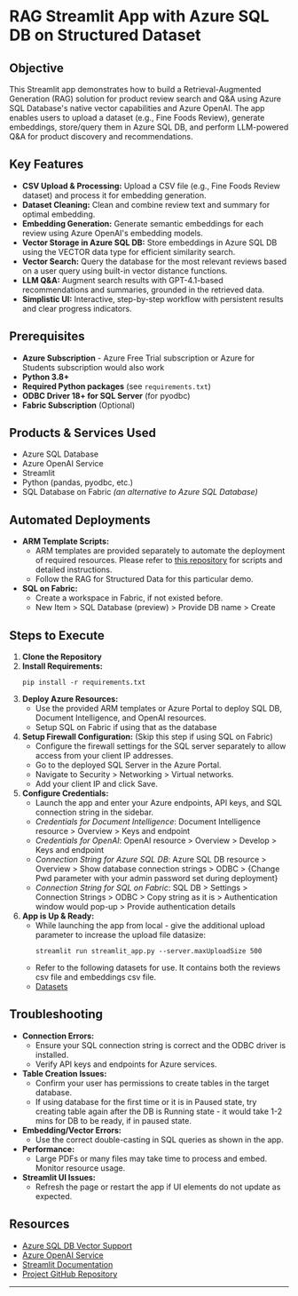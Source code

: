 # RAG Streamlit App with Azure SQL DB on Structured Dataset

## Objective
This Streamlit app demonstrates how to build a Retrieval-Augmented Generation (RAG) solution for product review search and Q&A using Azure SQL Database's native vector capabilities and Azure OpenAI. The app enables users to upload a dataset (e.g., Fine Foods Review), generate embeddings, store/query them in Azure SQL DB, and perform LLM-powered Q&A for product discovery and recommendations.

## Key Features
- **CSV Upload & Processing:** Upload a CSV file (e.g., Fine Foods Review dataset) and process it for embedding generation.
- **Dataset Cleaning:** Clean and combine review text and summary for optimal embedding.
- **Embedding Generation:** Generate semantic embeddings for each review using Azure OpenAI's embedding models.
- **Vector Storage in Azure SQL DB:** Store embeddings in Azure SQL DB using the VECTOR data type for efficient similarity search.
- **Vector Search:** Query the database for the most relevant reviews based on a user query using built-in vector distance functions.
- **LLM Q&A:** Augment search results with GPT-4.1-based recommendations and summaries, grounded in the retrieved data.
- **Simplistic UI:** Interactive, step-by-step workflow with persistent results and clear progress indicators.

## Prerequisites
- **Azure Subscription** - Azure Free Trial subscription or Azure for Students subscription would also work
- **Python 3.8+**
- **Required Python packages** (see `requirements.txt`)
- **ODBC Driver 18+ for SQL Server** (for pyodbc)
- **Fabric Subscription** (Optional)

## Products & Services Used
- Azure SQL Database
- Azure OpenAI Service
- Streamlit
- Python (pandas, pyodbc, etc.)
- SQL Database on Fabric *(an alternative to Azure SQL Database)*

## Automated Deployments
- **ARM Template Scripts:**
    - ARM templates are provided separately to automate the deployment of required resources. Please refer to [this repository](https://github.com/Kushagra-2000/ARM_SQL_OpenAI) for scripts and detailed instructions.
    - Follow the RAG for Structured Data for this particular demo.
- **SQL on Fabric:**
    - Create a workspace in Fabric, if not existed before.
    - New Item > SQL Database (preview) > Provide DB name > Create

## Steps to Execute
1. **Clone the Repository**
2. **Install Requirements:**
   ```
   pip install -r requirements.txt
   ```
3. **Deploy Azure Resources:**
   - Use the provided ARM templates or Azure Portal to deploy SQL DB, Document Intelligence, and OpenAI resources.
   - Setup SQL on Fabric if using that as the database
4. **Setup Firewall Configuration:** (Skip this step if using SQL on Fabric)
   - Configure the firewall settings for the SQL server separately to allow access from your client IP addresses.
   - Go to the deployed SQL Server in the Azure Portal.
   - Navigate to Security > Networking > Virtual networks.
   - Add your client IP and click Save.
5. **Configure Credentials:**
   - Launch the app and enter your Azure endpoints, API keys, and SQL connection string in the sidebar.
   - *Credentials for Document Intelligence*: Document Intelligence resource > Overview > Keys and endpoint
   - *Credentials for OpenAI*: OpenAI resource > Overview > Develop > Keys and endpoint
   - *Connection String for Azure SQL DB*: Azure SQL DB resource > Overview > Show database connection strings > ODBC > {Change Pwd parameter with your admin password set during deployment}
   - *Connection String for SQL on Fabric*: SQL DB > Settings > Connection Strings > ODBC > Copy string as it is > Authentication window would pop-up > Provide authentication details
6. **App is Up & Ready:**
   - While launching the app from local - give the additional upload parameter to increase the upload file datasize:
     ```
     streamlit run streamlit_app.py --server.maxUploadSize 500
     ```
   - Refer to the following datasets for use. It contains both the reviews csv file and embeddings csv file.
   - [Datasets](https://github.com/Azure-Samples/azure-sql-db-vector-search/tree/main/Datasets)


## Troubleshooting
- **Connection Errors:**
  - Ensure your SQL connection string is correct and the ODBC driver is installed.
  - Verify API keys and endpoints for Azure services.
- **Table Creation Issues:**
  - Confirm your user has permissions to create tables in the target database.
  - If using database for the first time or it is in Paused state, try creating table again after the DB is Running state - it would take 1-2 mins for DB to be ready, if in paused state.
- **Embedding/Vector Errors:**
  - Use the correct double-casting in SQL queries as shown in the app.
- **Performance:**
  - Large PDFs or many files may take time to process and embed. Monitor resource usage.
- **Streamlit UI Issues:**
  - Refresh the page or restart the app if UI elements do not update as expected.

## Resources
- [Azure SQL DB Vector Support](https://devblogs.microsoft.com/azure-sql/eap-for-vector-support-refresh-introducing-vector-type/)
- [Azure OpenAI Service](https://learn.microsoft.com/azure/ai-services/openai/)
- [Streamlit Documentation](https://docs.streamlit.io/)
- [Project GitHub Repository](https://github.com/Azure-Samples/azure-sql-db-vector-search/tree/main/Retrieval-Augmented-Generation)

---

